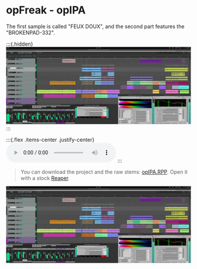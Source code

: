 # opFreak - opIPA

The first sample is called "FEUX DOUX", and the second part features the "BROKENPAD-332".

:::{.hidden}
![opIPA](media/opIPA.png)
:::

:::{.flex .items-center .justify-center}
<audio controls class="md:w-[750px] mb-4">
  <source src="https://cdn.midirus.com/audio/2022-opFreak/opIPA.mp3" type="audio/mpeg">
Your browser does not support the audio element.
</audio>
:::

> You can download the project and the raw stems: [opIPA.RPP][rpp-link]. Open it with a stock [Reaper](https://www.reaper.fm/download.php).

![opIPA](media/opIPA.png)

[rpp-link]: https://cdn.midirus.com/stem/2024-11-opIPA.tar.gz
